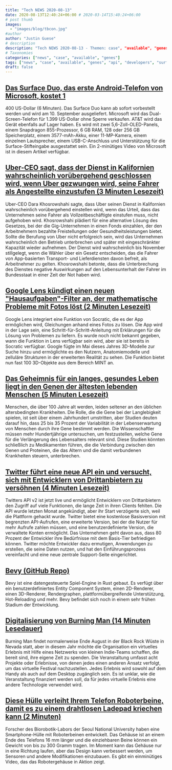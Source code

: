 ```yaml
---
title: "Tech NEWS 2020-08-13"
date: 2020-08-13T12:40:24+06:00 # 2020-03-14T15:40:24+06:00
# post thumb
images:
  - "images/blog/tbcon.jpg"
#author
author: "Justin Guese"
# description
description: "Tech NEWS 2020-08-13 - Themen: case", "available", "genes"
# Taxonomies
categories: ["news", "case", "available", "genes"]
tags: ["news", "case", "available", "genes", "api", "developers", "surface"]
draft: false
---
```


## [Das Surface Duo, das erste Android-Telefon von Microsoft, kostet 1](https://arstechnica.com/gadgets/2020/08/microsofts-surface-duo-is-1400-and-comes-with-a-tiny-3600mah-battery//1/01000173e74b9847-e1e43833-2e1b-417c-95e0-dc5cd0f32208-000000/ohADKLv7XGWI8RxzkMUmx9c8lD3TzuR1X7HjUbrUxAI=154)

400 US-Dollar (6 Minuten). Das Surface Duo kann ab sofort vorbestellt werden und wird am 10. September ausgeliefert. Microsoft wird das Dual-Screen-Telefon für 1.399 US-Dollar ohne Sperre verkaufen. AT&T wird das Gerät ebenfalls auf Lager haben. Es wird mit zwei 5,6-Zoll-OLED-Panels, einem Snapdragon 855-Prozessor, 6 GB RAM, 128 oder 256 GB Speicherplatz, einem 3577-mAh-Akku, einer 11-MP-Kamera, einem einzelnen Lautsprecher, einem USB-C-Anschluss und Unterstützung für die Surface-Stifteingabe ausgestattet sein. Ein 2-minütiges Video von Microsoft ist in diesem Artikel verfügbar.

## [Uber-CEO sagt, dass der Dienst in Kalifornien wahrscheinlich vorübergehend geschlossen wird, wenn Uber gezwungen wird, seine Fahrer als Angestellte einzustufen (3 Minuten Lesezeit)](https://www.cnbc.com/2020/08/12/uber-may-shut-down-temporarily-in-california.html/1/01000173e74b9847-e1e43833-2e1b-417c-95e0-dc5cd0f32208-000000/YNNjw9HFKm6Y7UxD1QZBigluVYeS_VoaEkPZu5a-2M4=154)

 Uber-CEO Dara Khosrowshahi sagte, dass Uber seinen Dienst in Kalifornien wahrscheinlich vorübergehend einstellen wird, wenn das Urteil, dass das Unternehmen seine Fahrer als Vollzeitbeschäftigte einstufen muss, nicht aufgehoben wird. Khosrowshahi plädiert für eine alternative Lösung des Gesetzes, bei der die Gig-Unternehmen in einen Fonds einzahlen, der den Arbeitnehmern bezahlte Freistellungen oder Gesundheitsleistungen bietet. Sollte die Berufung von Uber nicht erfolgreich sein, wird das Unternehmen wahrscheinlich den Betrieb unterbrechen und später mit eingeschränkter Kapazität wieder aufnehmen. Der Dienst wird wahrscheinlich bis November stillgelegt, wenn die Wähler über ein Gesetz entscheiden, das die Fahrer von App-basierten Transport- und Lieferdiensten davon befreit, als Arbeitnehmer zu gelten. Khosrowshahi betonte, dass die Unterbrechung des Dienstes negative Auswirkungen auf den Lebensunterhalt der Fahrer im Bundesstaat in einer Zeit der Not haben wird.

## [Google Lens kündigt einen neuen "Hausaufgaben"-Filter an, der mathematische Probleme mit Fotos löst (2 Minuten Lesezeit)](https://interestingengineering.com/google-lens-announces-new-homework-filter-solves-math-problems-with-photo/1/01000173e74b9847-e1e43833-2e1b-417c-95e0-dc5cd0f32208-000000/YIqg4cn9eezn8jsRYZSdrkmvSkSODQR2PHKXF7Q0g_U=154)

 Google Lens integriert eine Funktion von Socratic, die es der App ermöglichen wird, Gleichungen anhand eines Fotos zu lösen. Die App wird in der Lage sein, eine Schritt-für-Schritt-Anleitung mit Erklärungen für die Lösung von Problemen zu liefern. Es wurde noch nicht bekannt gegeben, wann die Funktion in Lens verfügbar sein wird, aber sie ist bereits in Socratic verfügbar. Google fügte im Mai dieses Jahres 3D-Modelle zur Suche hinzu und ermöglichte es den Nutzern, Anatomiemodelle und zelluläre Strukturen in der erweiterten Realität zu sehen. Die Funktion bietet nun fast 100 3D-Objekte aus dem Bereich MINT an.

## [Das Geheimnis für ein langes, gesundes Leben liegt in den Genen der ältesten lebenden Menschen (5 Minuten Lesezeit)](https://singularityhub.com/2020/08/10/the-secret-to-healthy-longevity-is-in-the-genes-of-the-oldest-humans-alive//1/01000173e74b9847-e1e43833-2e1b-417c-95e0-dc5cd0f32208-000000/2hEPg1Q9CyO5thcRpmuT0gUaRmElzW3KOXfj2Nln79E=154)

 Menschen, die über 100 Jahre alt werden, leiden seltener an den üblichen altersbedingten Krankheiten. Die Rolle, die die Gene bei der Langlebigkeit spielen, ist seit über einem Jahrhundert umstritten, aber Studien deuten darauf hin, dass 25 bis 35 Prozent der Variabilität in der Lebenserwartung von Menschen durch ihre Gene bestimmt werden. Die Wissenschaftler müssen mehr Hundertjährige untersuchen, um festzustellen, welche Gene für die Verlängerung des Lebensalters relevant sind. Diese Studien könnten schließlich zu Medikamenten führen, die die Verbindung zwischen den Genen und Proteinen, die das Altern und die damit verbundenen Krankheiten steuern, unterbrechen.

## [Twitter führt eine neue API ein und versucht, sich mit Entwicklern von Drittanbietern zu versöhnen (4 Minuten Lesezeit)](https://www.theverge.com/2020/8/12/21364644/twitter-api-v2-new-access-tiers-developer-portal-support-developers/1/01000173e74b9847-e1e43833-2e1b-417c-95e0-dc5cd0f32208-000000/5V_bbtZlWvcj4-ucHCLZn5nQxsHY7YUzmjaZdbV7-rw=154)

 Twitters API v2 ist jetzt live und ermöglicht Entwicklern von Drittanbietern den Zugriff auf viele Funktionen, die lange Zeit in ihren Clients fehlten. Die API wurde letzten Monat angekündigt, aber ihr Start verzögerte sich, weil die Plattform gehackt wurde. Twitter bietet eine kostenlose Basisversion mit begrenzten API-Aufrufen, eine erweiterte Version, bei der die Nutzer für mehr Aufrufe zahlen müssen, und eine benutzerdefinierte Version, die verwaltete Konten ermöglicht. Das Unternehmen geht davon aus, dass 80 Prozent der Entwickler ihre Bedürfnisse mit dem Basis-Tier befriedigen können. Twitter möchte Entwickler dazu ermutigen, Anwendungen zu erstellen, die seine Daten nutzen, und hat den Einführungsprozess vereinfacht und eine neue zentrale Support-Seite eingerichtet.

## [Bevy (GitHub Repo)](https://github.com/bevyengine/bevy/1/01000173e74b9847-e1e43833-2e1b-417c-95e0-dc5cd0f32208-000000/d_SdoplgaligIKmFvmShkzuf4cjd1dGApZqyN85RWPw=154)

 Bevy ist eine datengesteuerte Spiel-Engine in Rust gebaut. Es verfügt über ein benutzerdefiniertes Entity Component System, einen 2D-Renderer, einen 3D-Renderer, Rendergraphen, plattformübergreifende Unterstützung, Hot-Reloading und mehr. Bevy befindet sich noch in einem sehr frühen Stadium der Entwicklung.

## [Digitalisierung von Burning Man (14 Minuten Lesedauer)](https://techcrunch.com/2020/08/12/digitizing-burning-man//1/01000173e74b9847-e1e43833-2e1b-417c-95e0-dc5cd0f32208-000000/pq1KQ-9BO3Y6zrQkRSNAfnTAWkdeHbI3-_FmiRr4yqs=154)

 Burning Man findet normalerweise Ende August in der Black Rock Wüste in Nevada statt, aber in diesem Jahr möchte die Organisation ein virtuelles Erlebnis mit Hilfe eines Netzwerks von kleinen Indie-Teams schaffen, die bereit sind, ihre eigene Zeit zu spenden. Die Veranstaltung umfasst acht Projekte oder Erlebnisse, von denen jedes einen anderen Ansatz verfolgt, um das virtuelle Festival nachzustellen. Jedes Erlebnis wird sowohl auf dem Handy als auch auf dem Desktop zugänglich sein. Es ist unklar, wie die Veranstaltung finanziert werden soll, da für jedes virtuelle Erlebnis eine andere Technologie verwendet wird.

## [Diese Hülle verleiht Ihrem Telefon Roboterbeine, damit es zu einem drahtlosen Ladepad kriechen kann (2 Minuten)](https://gizmodo.com/this-case-gives-your-phone-robotic-legs-so-it-can-crawl-1844697587/1/01000173e74b9847-e1e43833-2e1b-417c-95e0-dc5cd0f32208-000000/-2_Ot5YXW-qya2r5dO0rlRGsW4bHlIhzMUrSYU4dX_U=154)

 Forscher des Biorobotik-Labors der Seoul National University haben eine Smartphone-Hülle mit Roboterbeinen entwickelt. Das Gehäuse ist an einem Ende des Telefons 16 mm länger und die einziehbaren Beine können ein Gewicht von bis zu 300 Gramm tragen. Im Moment kann das Gehäuse nur in eine Richtung laufen, aber das Design kann verbessert werden, um Sensoren und andere Modifikationen einzubauen. Es gibt ein einminütiges Video, das das Robotergehäuse in Aktion zeigt.

